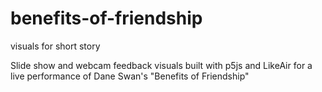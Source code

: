 # benefits-of-friendship
visuals for short story

Slide show and webcam feedback visuals built with p5js and LikeAir for a live performance of Dane Swan's "Benefits of Friendship" 
